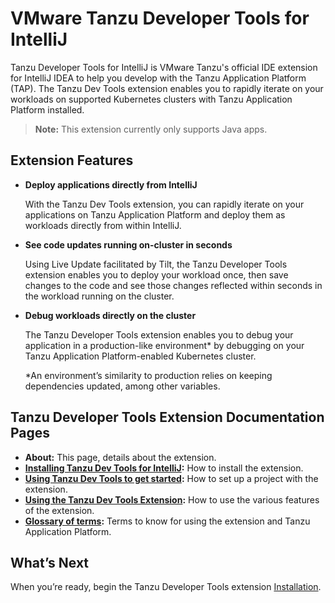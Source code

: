 # VMware Tanzu Developer Tools for IntelliJ

Tanzu Developer Tools for IntelliJ is VMware Tanzu's official IDE extension for IntelliJ IDEA to help you develop with the Tanzu Application Platform (TAP). The Tanzu Dev Tools extension enables you to rapidly iterate on your workloads on supported Kubernetes clusters with Tanzu Application Platform installed.

> **Note:** This extension currently only supports Java apps.

## <a id="extension-features"></a> Extension Features

- **Deploy applications directly from IntelliJ**

    With the Tanzu Dev Tools extension, you can rapidly iterate on your applications on Tanzu Application Platform and deploy them as workloads directly from within IntelliJ.

- **See code updates running on-cluster in seconds**

    Using Live Update facilitated by Tilt, the Tanzu Developer Tools extension enables you to deploy your workload once, then save changes to the code and see those changes reflected within seconds in the workload running on the cluster.

- **Debug workloads directly on the cluster**

    The Tanzu Developer Tools extension enables you to debug your application in a production-like environment* by debugging on your Tanzu Application Platform-enabled Kubernetes cluster.

    *An environment’s similarity to production relies on keeping dependencies updated, among other variables.

## <a id="tanzu-developer-tools-extension-documentation-pages"></a> Tanzu Developer Tools Extension Documentation Pages

- **About:** This page, details about the extension.
- **[Installing Tanzu Dev Tools for IntelliJ](installation.md):** How to install the extension.
- **[Using Tanzu Dev Tools to get started](getting-started.md):** How to set up a project with the extension.
- **[Using the Tanzu Dev Tools Extension](using-the-extension.md):** How to use the various features of the extension.
- **[Glossary of terms](glossary.md):** Terms to know for using the extension and Tanzu Application Platform.

## <a id="whats-next"></a> What’s Next

When you’re ready, begin the Tanzu Developer Tools extension [Installation](installation.html).
